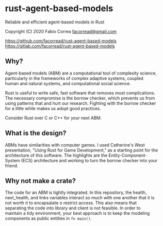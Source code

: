 # rust-agent-based-models

Reliable and efficient agent-based models in Rust

Copyright (C) 2020 Fabio Correa facorread@gmail.com

https://github.com/facorread/rust-agent-based-models
https://gitlab.com/facorread/rust-agent-based-models

## Why?

Agent-based models (ABM) are a computational tool of complexity science, particularly in the frameworks of complex adaptive systems, coupled human and natural systems, and computational social science.

Rust is useful to write safe, fast software that removes most complications. The necessary compromise is the borrow checker, which prevents us from using patterns that and hurt our research. Fighting with the borrow checker for a little while makes us adopt good practices.

Consider Rust over C or C++ for your next ABM.

## What is the design?

ABMs have similarities with computer games. I used Catherine's West presentation, "Using Rust for Game Development," as a starting point for the architecture of this software. The highlights are the Entity-Component-System (ECS) architecture and working to turn the borrow checker into your friend.

## Why not make a crate?

The code for an ABM is tightly integrated. In this repository, the health, next_health, and links variables interact so much with one another that it is not worth it to encapsalate o restrict access. This also means that separating the code into library and client is not feasible. In order to maintain a tidy environment, your best approach is to keep the modeling components as public entities in ```fn main()```.